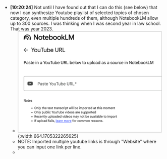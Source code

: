 - **[10:20:24]** Not until I have found out that I can do this (see below) that now I can synthesize Youtube playlist of selected topics of chosen category, even multiple hundreds of them, although NotebookLM allow up to 300 sources. I was thinking when I was second year in law school. That was year 2023.
	- ![CleanShot 2025-07-21 at 10.19.50@2x.png](../assets/CleanShot_2025-07-21_at_10.19.50@2x_1753064428155_0.png){:width 664.1705322265625}
	- NOTE: Imported multiple youtube links is through "Website" where you can input one link per line.
	-